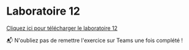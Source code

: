 # Laboratoire 12

[Cliquez ici pour télécharger le laboratoire 12](../../static/files/420905_lab12.zip)

📬 N'oubliez pas de remettre l'exercice sur Teams une fois complété !